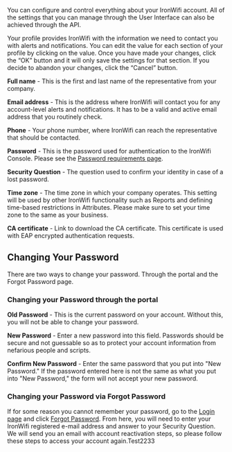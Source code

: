 You can configure and control everything about your IronWifi account. All of the settings that you can manage through the User Interface can also be achieved through the API.

<call-out>

Your profile provides IronWifi with the information we need to contact you with alerts and notifications. You can edit the value for each section of your profile by clicking on the value. Once you have made your changes, click the “OK” button and it will only save the settings for that section. If you decide to abandon your changes, click the “Cancel” button.

</call-out>

**Full name** - This is the first and last name of the representative from your company.

**Email address** - This is the address where IronWifi will contact you for any account-level alerts and notifications. It has to be a valid and active email address that you routinely check.

**Phone** - Your phone number, where IronWifi can reach the representative that should be contacted.

**Password** - This is the password used for authentication to the IronWifi Console. Please see the [Password requirements page](https://www.ironwifi.com/user-guide/passwords/).

**Security Question** - The question used to confirm your identity in case of a lost password.

**Time zone** - The time zone in which your company operates. This setting will be used by other IronWifi functionality such as Reports and defining time-based restrictions in Attributes. Please make sure to set your time zone to the same as your business.

**CA certificate** - Link to download the CA certificate. This certificate is used with EAP encrypted authentication requests.



## Changing Your Password
There are two ways to change your password. Through the portal and the Forgot Password page.


### Changing your Password through the portal

**Old Password** - This is the current password on your account. Without this, you will not be able to change your password.

**New Password** - Enter a new password into this field. Passwords should be secure and not guessable so as to protect your account information from nefarious people and scripts.

**Confirm New Password** - Enter the same password that you put into "New Password." If the password entered here is not the same as what you put into "New Password," the form will not accept your new password.

### Changing your Password via Forgot Password

If for some reason you cannot remember your password, go to the [Login page](https://console.ironwifi.com/login) and click [Forgot Password](https://console.ironwifi.com/forgot-password). From here, you will need to enter your IronWifi registered e-mail address and answer to your Security Question. We will send you an email with account reactivation steps, so please follow these steps to access your account again.Test2233
